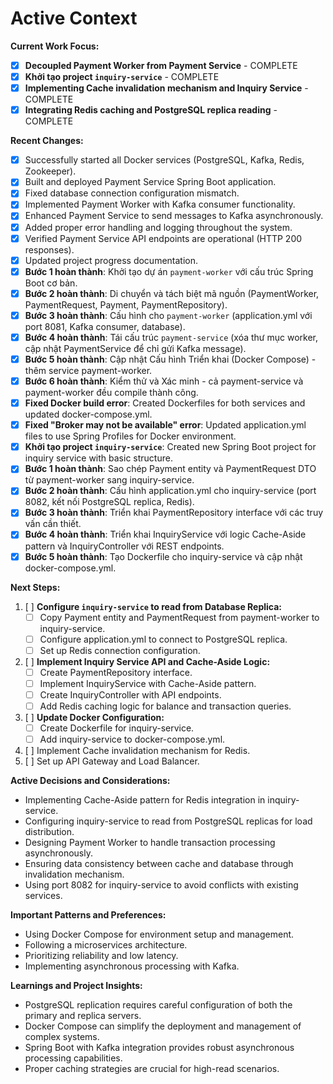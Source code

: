 # Active Context

**Current Work Focus:**

*   [x] **Decoupled Payment Worker from Payment Service** - COMPLETE
*   [x] **Khởi tạo project `inquiry-service`** - COMPLETE
*   [x] **Implementing Cache invalidation mechanism and Inquiry Service** - COMPLETE
*   [x] **Integrating Redis caching and PostgreSQL replica reading** - COMPLETE

**Recent Changes:**

*   [x] Successfully started all Docker services (PostgreSQL, Kafka, Redis, Zookeeper).
*   [x] Built and deployed Payment Service Spring Boot application.
*   [x] Fixed database connection configuration mismatch.
*   [x] Implemented Payment Worker with Kafka consumer functionality.
*   [x] Enhanced Payment Service to send messages to Kafka asynchronously.
*   [x] Added proper error handling and logging throughout the system.
*   [x] Verified Payment Service API endpoints are operational (HTTP 200 responses).
*   [x] Updated project progress documentation.
*   [x] **Bước 1 hoàn thành**: Khởi tạo dự án `payment-worker` với cấu trúc Spring Boot cơ bản.
*   [x] **Bước 2 hoàn thành**: Di chuyển và tách biệt mã nguồn (PaymentWorker, PaymentRequest, Payment, PaymentRepository).
*   [x] **Bước 3 hoàn thành**: Cấu hình cho `payment-worker` (application.yml với port 8081, Kafka consumer, database).
*   [x] **Bước 4 hoàn thành**: Tái cấu trúc `payment-service` (xóa thư mục worker, cập nhật PaymentService để chỉ gửi Kafka message).
*   [x] **Bước 5 hoàn thành**: Cập nhật Cấu hình Triển khai (Docker Compose) - thêm service payment-worker.
*   [x] **Bước 6 hoàn thành**: Kiểm thử và Xác minh - cả payment-service và payment-worker đều compile thành công.
*   [x] **Fixed Docker build error**: Created Dockerfiles for both services and updated docker-compose.yml.
*   [x] **Fixed "Broker may not be available" error**: Updated application.yml files to use Spring Profiles for Docker environment.
*   [x] **Khởi tạo project `inquiry-service`**: Created new Spring Boot project for inquiry service with basic structure.
*   [x] **Bước 1 hoàn thành**: Sao chép Payment entity và PaymentRequest DTO từ payment-worker sang inquiry-service.
*   [x] **Bước 2 hoàn thành**: Cấu hình application.yml cho inquiry-service (port 8082, kết nối PostgreSQL replica, Redis).
*   [x] **Bước 3 hoàn thành**: Triển khai PaymentRepository interface với các truy vấn cần thiết.
*   [x] **Bước 4 hoàn thành**: Triển khai InquiryService với logic Cache-Aside pattern và InquiryController với REST endpoints.
*   [x] **Bước 5 hoàn thành**: Tạo Dockerfile cho inquiry-service và cập nhật docker-compose.yml.

**Next Steps:**

1.  [ ] **Configure `inquiry-service` to read from Database Replica:**
    *   [ ] Copy Payment entity and PaymentRequest from payment-worker to inquiry-service.
    *   [ ] Configure application.yml to connect to PostgreSQL replica.
    *   [ ] Set up Redis connection configuration.
2.  [ ] **Implement Inquiry Service API and Cache-Aside Logic:**
    *   [ ] Create PaymentRepository interface.
    *   [ ] Implement InquiryService with Cache-Aside pattern.
    *   [ ] Create InquiryController with API endpoints.
    *   [ ] Add Redis caching logic for balance and transaction queries.
3.  [ ] **Update Docker Configuration:**
    *   [ ] Create Dockerfile for inquiry-service.
    *   [ ] Add inquiry-service to docker-compose.yml.
4.  [ ] Implement Cache invalidation mechanism for Redis.
5.  [ ] Set up API Gateway and Load Balancer.

**Active Decisions and Considerations:**

*   Implementing Cache-Aside pattern for Redis integration in inquiry-service.
*   Configuring inquiry-service to read from PostgreSQL replicas for load distribution.
*   Designing Payment Worker to handle transaction processing asynchronously.
*   Ensuring data consistency between cache and database through invalidation mechanism.
*   Using port 8082 for inquiry-service to avoid conflicts with existing services.

**Important Patterns and Preferences:**

*   Using Docker Compose for environment setup and management.
*   Following a microservices architecture.
*   Prioritizing reliability and low latency.
*   Implementing asynchronous processing with Kafka.

**Learnings and Project Insights:**

*   PostgreSQL replication requires careful configuration of both the primary and replica servers.
*   Docker Compose can simplify the deployment and management of complex systems.
*   Spring Boot with Kafka integration provides robust asynchronous processing capabilities.
*   Proper caching strategies are crucial for high-read scenarios.
